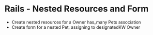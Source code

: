 # Rails - Nested Resources and Form

* Create nested resources for a Owner has_many Pets association
* Create form for a nested Pet, assigning to designatedKW Owner